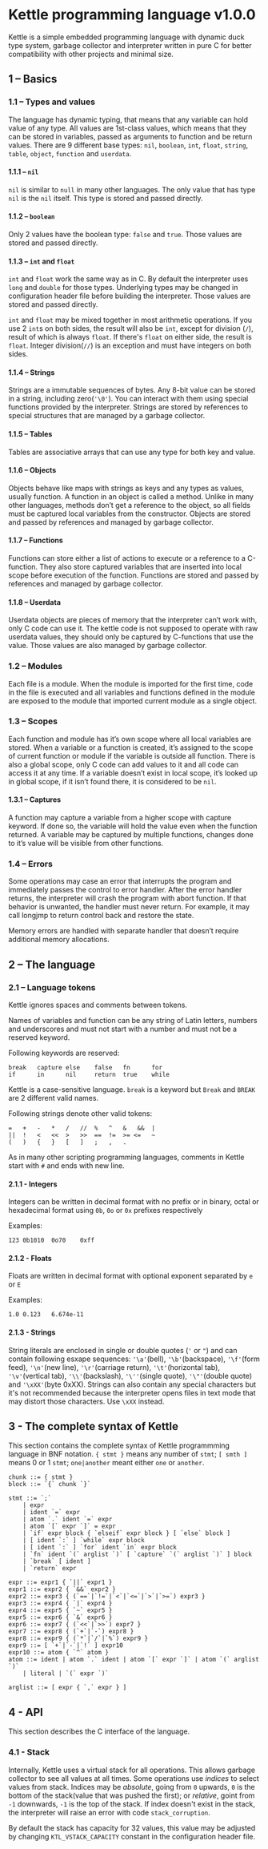 # Kettle programming language v1.0.0
Kettle is a simple embedded programming language with dynamic duck type system,
garbage collector and interpreter written in pure C for better compatibility
with other projects and minimal size.

## 1 – Basics
### 1.1 – Types and values
The language has dynamic typing, that means that any variable can hold value of
any type. All values are 1st-class values, which means that they can be stored
in variables, passed as arguments to function and be return values. There are 9
different base types: `nil`, `boolean`, `int`, `float`, `string`, `table`,
`object`, `function` and `userdata`.

#### 1.1.1 – `nil`
`nil` is similar to `null` in many other languages. The only value that has
type `nil` is the `nil` itself. This type is stored and passed directly.

#### 1.1.2 – `boolean`
Only 2 values have the boolean type: `false` and `true`. Those values are
stored and passed directly.

#### 1.1.3 – `int` and `float`
`int` and `float` work the same way as in C. By default the interpreter uses `long`
and `double` for those types. Underlying types may be changed in configuration
header file before building the interpreter. Those values are stored and passed
directly.

`int` and `float` may be mixed together in most arithmetic operations. If you
use 2 `int`s on both sides, the result will also be `int`, except for division
(`/`), result of which is always `float`. If there's `float` on either side,
the result is `float`. Integer division(`//`) is an exception and must have
integers on both sides.

#### 1.1.4 – Strings
Strings are a immutable sequences of bytes. Any 8-bit value can be stored in a
string, including zero(`'\0'`). You can interact with them using special
functions provided by the interpreter. Strings are stored by references to special
structures that are managed by a garbage collector.

#### 1.1.5 – Tables
Tables are associative arrays that can use any type for both key and value.

#### 1.1.6 – Objects
Objects behave like maps with strings as keys and any types as values, usually
function. A function in an object is called a method. Unlike in many other
languages, methods don’t get a reference to the object, so all fields must be
captured local variables from the constructor. Objects are stored and passed by
references and managed by garbage collector.

#### 1.1.7 – Functions
Functions can store either a list of actions to execute or a reference to a
C-function. They also store captured variables that are inserted into local
scope before execution of the function. Functions are stored and passed by
references and managed by garbage collector.

#### 1.1.8 – Userdata
Userdata objects are pieces of memory that the interpreter can’t work with,
only C code can use it. The kettle code is not supposed to operate with raw
userdata values, they should only be captured by C-functions that use the
value. Those values are also managed by garbage collector.
           
### 1.2 – Modules
Each file is a module. When the module is imported for the first time, code in
the file is executed and all variables and functions defined in the module are
exposed to the module that imported current module as a single object.
           
### 1.3 – Scopes
Each function and module has it’s own scope where all local variables are
stored. When a variable or a function is created, it’s assigned to the scope of
current function or module if the variable is outside all function. There is
also a global scope, only C code can add values to it and all code can access
it at any time. If a variable doesn’t exist in local scope, it’s looked up in
global scope, if it isn’t found there, it is considered to be `nil`.

#### 1.3.1 – Captures
A function may capture a variable from a higher scope with capture keyword. If
done so, the variable will hold the value even when the function returned. A
variable may be captured by multiple functions, changes done to it’s value will
be visible from other functions.

### 1.4 – Errors
Some operations may case an error that interrupts the program and immediately
passes the control to error handler. After the error handler returns, the
interpreter will crash the program with abort function. If that behavior is
unwanted, the handler must never return. For example, it may call longjmp to
return control back and restore the state.

Memory errors are handled with separate handler that doesn’t require additional
memory allocations.

## 2 – The language
### 2.1 – Language tokens
Kettle ignores spaces and comments between tokens.

Names of variables and function can be any string of Latin letters, numbers and
underscores and must not start with a number and must not be a reserved keyword.

Following keywords are reserved:
```
break   capture else    false   fn      for
if      in      nil     return  true    while
```

Kettle is a case-sensitive language. `break` is a keyword but `Break` and
`BREAK` are 2 different valid names.

Following strings denote other valid tokens:
```
=   +   -   *   /   //  %   ^   &   &&  |
||  !   <   <<  >   >>  ==  !=  >= <=   ~
(   )   {   }   [   ]   ;   ,   .
```

As in many other scripting programming languages, comments in Kettle start
with `#` and ends with new line.

#### 2.1.1 - Integers
Integers can be written in decimal format with no prefix or in binary, octal
or hexadecimal format using `0b`, `0o` or `0x` prefixes respectively

Examples:
```
123 0b1010  0o70    0xff
```

#### 2.1.2 - Floats
Floats are written in decimal format with optional exponent separated by `e` or `E`

Examples:
```
1.0 0.123   6.674e-11
```

#### 2.1.3 - Strings
String literals are enclosed in single or double quotes (`'` or `"`) and can
contain following esxape sequences: `'\a'`(bell), `'\b'`(backspace),
`'\f'`(form feed), `'\n'`(new line), `'\r'`(carriage return), `'\t'`(horizontal
tab), `'\v'`(vertical tab), `'\\'`(backslash), `'\''`(single quote), 
`'\"'`(double quote) and `'\xXX'`(byte 0xXX). Strings can also contain any
special characters but it's not recommended because the interpreter opens files
in text mode that may distort those characters. Use `\xXX` instead.

## 3 - The complete syntax of Kettle
This section contains the complete syntax of Kettle programmming language in
BNF notation. `{ stmt }` means any number of `stmt`; `[ smth ]` means 0 or 1
`stmt`; `one|another` meant either `one` or `another`.

```
chunk ::= { stmt }
block ::= `{` chunk `}`

stmt ::= `;`
    | expr
    | ident `=` expr
    | atom `.` ident `=` expr
    | atom `[` expr `]` = expr
    | `if` expr block { `elseif` expr block } [ `else` block ]
    | [ ident `:` ] `while` expr block
    | [ ident `:` ] `for` ident `in` expr block
    | `fn` ident `(` arglist `)` [ `capture` `(` arglist `)` ] block
    | `break` [ ident ]
    | `return` expr

expr ::= expr1 { `||` expr1 }
expr1 ::= expr2 { `&&` expr2 }
expr2 ::= expr3 { (`==`|`!=`|`<`|`<=`|`>`|`>=`) expr3 }
expr3 ::= expr4 { `|` expr4 }
expr4 ::= expr5 { `~` expr5 }
expr5 ::= expr6 { `&` expr6 }
expr6 ::= expr7 { (`<<`|`>>`) expr7 }
expr7 ::= expr8 { (`+`|`-`) expr8 }
expr8 ::= expr9 { (`*`|`/`|`%`) expr9 }
expr9 ::= [ `+`|`-`|`!` ] expr10
expr10 ::= atom { `^` atom }
atom ::= ident | atom `.` ident | atom `[` expr `]` | atom `(` arglist `)`
    | literal | `(` expr `)`

arglist ::= [ expr { `,` expr } ]
```

## 4 - API
This section describes the C interface of the language.

### 4.1 - Stack
Internally, Kettle uses a virtual stack for all operations. This allows garbage
collector to see all values at all times. Some operations use *indices* to
select values from stack. Indices may be *absolute*, going from `0` upwards,
`0` is the bottom of the stack(value that was pushed the first); or *relative*,
goint from `-1` downwards, `-1` is the top of the stack. If index doesn't exist
in the stack, the interpreter will raise an error with code `stack_corruption`.

By default the stack has capacity for 32 values, this value may be adjusted by
changing `KTL_VSTACK_CAPACITY` constant in the configuration header file.
